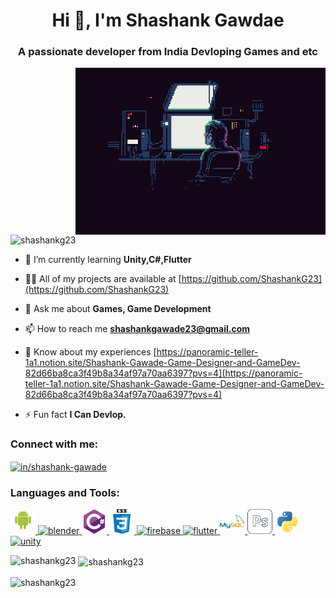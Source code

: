 <h1 align="center">Hi 👋, I'm Shashank Gawdae</h1>
<h3 align="center">A passionate developer from India Devloping Games and etc</h3>
<img align="right" alt="coding" width="400" src="https://github.com/ShashankG23/ShashankG23/blob/main/giff.gif?raw=true">


<p align="left"> <img src="https://komarev.com/ghpvc/?username=shashankg23&label=Profile%20views&color=0e75b6&style=flat" alt="shashankg23" /> </p>

- 🌱 I’m currently learning **Unity,C#,Flutter**

- 👨‍💻 All of my projects are available at [https://github.com/ShashankG23](https://github.com/ShashankG23)

- 💬 Ask me about **Games, Game Development**

- 📫 How to reach me **shashankgawade23@gmail.com**

- 📄 Know about my experiences [https://panoramic-teller-1a1.notion.site/Shashank-Gawade-Game-Designer-and-GameDev-82d66ba8ca3f49b8a34af97a70aa6397?pvs=4](https://panoramic-teller-1a1.notion.site/Shashank-Gawade-Game-Designer-and-GameDev-82d66ba8ca3f49b8a34af97a70aa6397?pvs=4)

- ⚡ Fun fact **I Can Devlop.**

<h3 align="left">Connect with me:</h3>
<p align="left">
<a href="https://linkedin.com/in/in/shashank-gawade" target="blank"><img align="center" src="https://raw.githubusercontent.com/rahuldkjain/github-profile-readme-generator/master/src/images/icons/Social/linked-in-alt.svg" alt="in/shashank-gawade" height="30" width="40" /></a>
</p>

<h3 align="left">Languages and Tools:</h3>
<p align="left"> <a href="https://developer.android.com" target="_blank" rel="noreferrer"> <img src="https://raw.githubusercontent.com/devicons/devicon/master/icons/android/android-original-wordmark.svg" alt="android" width="40" height="40"/> </a> <a href="https://www.blender.org/" target="_blank" rel="noreferrer"> <img src="https://download.blender.org/branding/community/blender_community_badge_white.svg" alt="blender" width="40" height="40"/> </a> <a href="https://www.w3schools.com/cs/" target="_blank" rel="noreferrer"> <img src="https://raw.githubusercontent.com/devicons/devicon/master/icons/csharp/csharp-original.svg" alt="csharp" width="40" height="40"/> </a> <a href="https://www.w3schools.com/css/" target="_blank" rel="noreferrer"> <img src="https://raw.githubusercontent.com/devicons/devicon/master/icons/css3/css3-original-wordmark.svg" alt="css3" width="40" height="40"/> </a> <a href="https://firebase.google.com/" target="_blank" rel="noreferrer"> <img src="https://www.vectorlogo.zone/logos/firebase/firebase-icon.svg" alt="firebase" width="40" height="40"/> </a> <a href="https://flutter.dev" target="_blank" rel="noreferrer"> <img src="https://www.vectorlogo.zone/logos/flutterio/flutterio-icon.svg" alt="flutter" width="40" height="40"/> </a> <a href="https://www.mysql.com/" target="_blank" rel="noreferrer"> <img src="https://raw.githubusercontent.com/devicons/devicon/master/icons/mysql/mysql-original-wordmark.svg" alt="mysql" width="40" height="40"/> </a> <a href="https://www.photoshop.com/en" target="_blank" rel="noreferrer"> <img src="https://raw.githubusercontent.com/devicons/devicon/master/icons/photoshop/photoshop-line.svg" alt="photoshop" width="40" height="40"/> </a> <a href="https://www.python.org" target="_blank" rel="noreferrer"> <img src="https://raw.githubusercontent.com/devicons/devicon/master/icons/python/python-original.svg" alt="python" width="40" height="40"/> </a> <a href="https://unity.com/" target="_blank" rel="noreferrer"> <img src="https://www.vectorlogo.zone/logos/unity3d/unity3d-icon.svg" alt="unity" width="40" height="40"/> </a> </p>

<p><img align="left" src="https://github-readme-stats.vercel.app/api/top-langs?username=shashankg23&show_icons=true&locale=en&layout=compact" alt="shashankg23" /></p>

<p>&nbsp;<img align="center" src="https://github-readme-stats.vercel.app/api?username=shashankg23&show_icons=true&locale=en" alt="shashankg23" /></p>

<p><img align="center" src="https://github-readme-streak-stats.herokuapp.com/?user=shashankg23&" alt="shashankg23" /></p>
